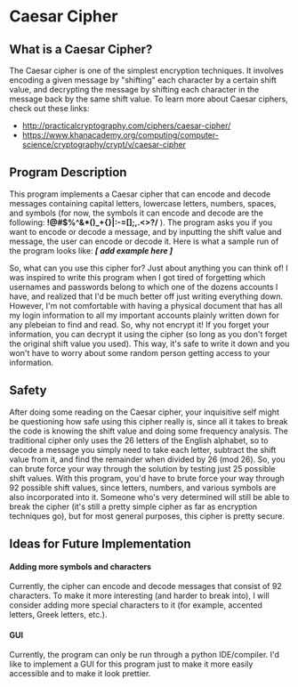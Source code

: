# Caesar Cipher 

## What is a Caesar Cipher?
The Caesar cipher is one of the simplest encryption techniques. It involves encoding a given message by "shifting" each character by a certain shift value, and decrypting the message by shifting each character in the message back by the same shift value. To learn more about Caesar ciphers, check out these links:
- http://practicalcryptography.com/ciphers/caesar-cipher/
- https://www.khanacademy.org/computing/computer-science/cryptography/crypt/v/caesar-cipher

## Program Description
This program implements a Caesar cipher that can encode and decode messages containing capital letters, lowercase letters, numbers, spaces, and symbols (for now, the symbols it can encode and decode are the following: **!@#$%^&*()_+{}|:-=[]\;,.<>?/** ). The program asks you if you want to encode or decode a message, and by inputting the shift value and message, the user can encode or decode it. Here is what a sample run of the program looks like: 
***[ add example here ]*** 

So, what can you use this cipher for? Just about anything you can think of! I was inspired to write this program when I got tired of forgetting which usernames and passwords belong to which one of the dozens accounts I have, and realized that I'd be much better off just writing everything down. However, I'm not comfortable with having a physical document that has all my login information to all my important accounts plainly written down for any plebeian to find and read. So, why not encrypt it! If you forget your information, you can decrypt it using the cipher (so long as you don't forget the original shift value you used). This way, it's safe to write it down and you won't have to worry about some random person getting access to your information. 

## Safety 
After doing some reading on the Caesar cipher, your inquisitive self might be questioning how safe using this cipher really is, since all it takes to break the code is knowing the shift value and doing some frequency analysis. The traditional cipher only uses the 26 letters of the English alphabet, so to decode a message you simply need to take each letter, subtract the shift value from it, and find the remainder when divided by 26 (mod 26). So, you can brute force your way through the solution by testing just 25 possible shift values. With this program, you'd have to brute force your way through 92 possible shift values, since letters, numbers, and various symbols are also incorporated into it. Someone who's very determined will still be able to break the cipher (it's still a pretty simple cipher as far as encryption techniques go), but for most general purposes, this cipher is pretty secure. 

## Ideas for Future Implementation 
#### Adding more symbols and characters 
Currently, the cipher can encode and decode messages that consist of 92 characters. To make it more interesting (and harder to break into), I will consider adding more special characters to it (for example, accented letters, Greek letters, etc.). 
#### GUI 
Currently, the program can only be run through a python IDE/compiler. I'd like to implement a GUI for this program just to make it more easily accessible and to make it look prettier.
